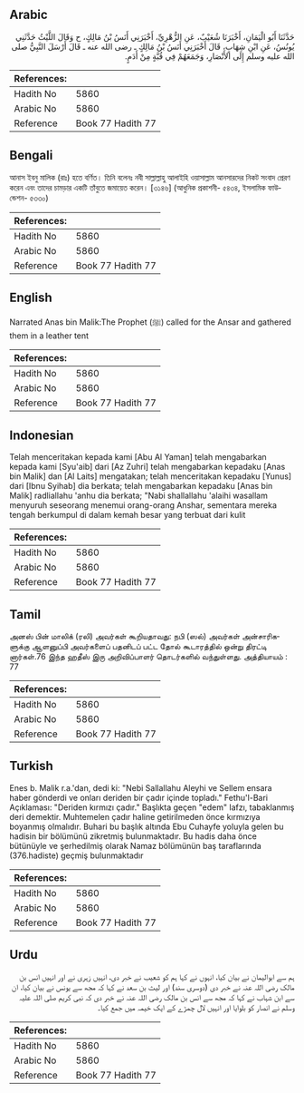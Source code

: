 ## Arabic


<div dir="rtl" lang="ar" style={{fontSize:'larger',backgroundColor:'#f8f9fa',padding:20}}>
حَدَّثَنَا أَبُو الْيَمَانِ، أَخْبَرَنَا شُعَيْبٌ، عَنِ الزُّهْرِيِّ، أَخْبَرَنِي أَنَسُ بْنُ مَالِكٍ، ح وَقَالَ اللَّيْثُ حَدَّثَنِي يُونُسُ، عَنِ ابْنِ شِهَابٍ، قَالَ أَخْبَرَنِي أَنَسُ بْنُ مَالِكٍ ـ رضى الله عنه ـ قَالَ أَرْسَلَ النَّبِيُّ صلى الله عليه وسلم إِلَى الأَنْصَارِ، وَجَمَعَهُمْ فِي قُبَّةٍ مِنْ أَدَمٍ‏.‏
</div>
<div style={{backgroundColor:'#f8f9fa',padding:20, marginBottom: 10}}><table> <thead> <tr> <th>References:</th> <th></th> </tr> </thead> <tbody><tr><td>Hadith No</td><td>5860</td></tr><tr><td>Arabic No</td><td>5860</td></tr><tr><td>Reference</td><td>Book 77 Hadith 77</td></tr></tbody></table></div>

## Bengali


<div dir="ltr" lang="bn" style={{fontSize:'larger',backgroundColor:'#f8f9fa',padding:20}}>
আনাস ইবনু মালিক (রাঃ) হতে বর্ণিত। তিনি বলেনঃ নবী সাল্লাল্লাহু আলাইহি ওয়াসাল্লাম আনসারদের নিকট সংবাদ প্রেরণ করেন এবং তাদের চামড়ার একটি তাঁবুতে জমায়েত করেন। [৩১৪৬] (আধুনিক প্রকাশনী- ৫৪৩৪, ইসলামিক ফাউন্ডেশন- ৫৩৩০)
</div>
<div style={{backgroundColor:'#f8f9fa',padding:20, marginBottom: 10}}><table> <thead> <tr> <th>References:</th> <th></th> </tr> </thead> <tbody><tr><td>Hadith No</td><td>5860</td></tr><tr><td>Arabic No</td><td>5860</td></tr><tr><td>Reference</td><td>Book 77 Hadith 77</td></tr></tbody></table></div>

## English


<div dir="ltr" lang="en" style={{fontSize:'larger',backgroundColor:'#f8f9fa',padding:20}}>
Narrated Anas bin Malik:The Prophet (ﷺ) called for the Ansar and gathered them in a leather tent
</div>
<div style={{backgroundColor:'#f8f9fa',padding:20, marginBottom: 10}}><table> <thead> <tr> <th>References:</th> <th></th> </tr> </thead> <tbody><tr><td>Hadith No</td><td>5860</td></tr><tr><td>Arabic No</td><td>5860</td></tr><tr><td>Reference</td><td>Book 77 Hadith 77</td></tr></tbody></table></div>

## Indonesian


<div dir="ltr" lang="id" style={{fontSize:'larger',backgroundColor:'#f8f9fa',padding:20}}>
Telah menceritakan kepada kami [Abu Al Yaman] telah mengabarkan kepada kami [Syu'aib] dari [Az Zuhri] telah mengabarkan kepadaku [Anas bin Malik] dan [Al Laits] mengatakan; telah menceritakan kepadaku [Yunus] dari [Ibnu Syihab] dia berkata; telah mengabarkan kepadaku [Anas bin Malik] radliallahu 'anhu dia berkata; "Nabi shallallahu 'alaihi wasallam menyuruh seseorang menemui orang-orang Anshar, sementara mereka tengah berkumpul di dalam kemah besar yang terbuat dari kulit
</div>
<div style={{backgroundColor:'#f8f9fa',padding:20, marginBottom: 10}}><table> <thead> <tr> <th>References:</th> <th></th> </tr> </thead> <tbody><tr><td>Hadith No</td><td>5860</td></tr><tr><td>Arabic No</td><td>5860</td></tr><tr><td>Reference</td><td>Book 77 Hadith 77</td></tr></tbody></table></div>

## Tamil


<div dir="ltr" lang="ta" style={{fontSize:'larger',backgroundColor:'#f8f9fa',padding:20}}>
அனஸ் பின் மாலிக் (ரலி) அவர்கள் கூறியதாவது: நபி (ஸல்) அவர்கள் அன்சாரிகளுக்கு ஆளனுப்பி அவர்களைப் பதனிடப் பட்ட தோல் கூடாரத்தில் ஒன்று திரட்டி னார்கள்.76 இந்த ஹதீஸ் இரு அறிவிப்பாளர் தொடர்களில் வந்துள்ளது. அத்தியாயம் : 77
</div>
<div style={{backgroundColor:'#f8f9fa',padding:20, marginBottom: 10}}><table> <thead> <tr> <th>References:</th> <th></th> </tr> </thead> <tbody><tr><td>Hadith No</td><td>5860</td></tr><tr><td>Arabic No</td><td>5860</td></tr><tr><td>Reference</td><td>Book 77 Hadith 77</td></tr></tbody></table></div>

## Turkish


<div dir="ltr" lang="tr" style={{fontSize:'larger',backgroundColor:'#f8f9fa',padding:20}}>
Enes b. Malik r.a.'dan, dedi ki: "Nebi Sallallahu Aleyhi ve Sellem ensara haber gönderdi ve onları deriden bir çadır içinde topladı." Fethu'l-Bari Açıklaması: "Deriden kırmızı çadır." Başlıkta geçen "edem" lafzı, tabaklanmış deri demektir. Muhtemelen çadır haline getirilmeden önce kırmızıya boyanmış olmalıdır. Buhari bu başlık altında Ebu Cuhayfe yoluyla gelen bu hadisin bir bölümünü zikretmiş bulunmaktadır. Bu hadis daha önce bütünüyle ve şerhedilmiş olarak Namaz bölümünün baş taraflarında (376.hadiste) geçmiş bulunmaktadır
</div>
<div style={{backgroundColor:'#f8f9fa',padding:20, marginBottom: 10}}><table> <thead> <tr> <th>References:</th> <th></th> </tr> </thead> <tbody><tr><td>Hadith No</td><td>5860</td></tr><tr><td>Arabic No</td><td>5860</td></tr><tr><td>Reference</td><td>Book 77 Hadith 77</td></tr></tbody></table></div>

## Urdu


<div dir="rtl" lang="ur" style={{fontSize:'larger',backgroundColor:'#f8f9fa',padding:20}}>
ہم سے ابوالیمان نے بیان کیا، انہوں نے کہا ہم کو شعیب نے خبر دی، انہیں زہری نے اور انہیں انس بن مالک رضی اللہ عنہ نے خبر دی (دوسری سند) اور لیث بن سعد نے کہا کہ مجھ سے یونس نے بیان کیا، ان سے ابن شہاب نے کہا کہ مجھ سے انس بن مالک رضی اللہ عنہ نے خبر دی کہ نبی کریم صلی اللہ علیہ وسلم نے انصار کو بلوایا اور انہیں لال چمڑے کے ایک خیمہ میں جمع کیا۔
</div>
<div style={{backgroundColor:'#f8f9fa',padding:20, marginBottom: 10}}><table> <thead> <tr> <th>References:</th> <th></th> </tr> </thead> <tbody><tr><td>Hadith No</td><td>5860</td></tr><tr><td>Arabic No</td><td>5860</td></tr><tr><td>Reference</td><td>Book 77 Hadith 77</td></tr></tbody></table></div>